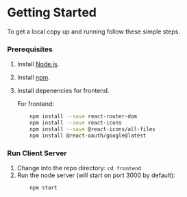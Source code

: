 # Getting Started

To get a local copy up and running follow these simple steps.

### Prerequisites

1. Install [Node.js](https://nodejs.org/en/download/).
2. Install [npm](https://www.npmjs.com/get-npm).
3. Install depenencies for frontend.

    For frontend:

    ```bash
        npm install --save react-router-dom
        npm install --save react-icons 
        npm install --save @react-icons/all-files 
        npm install @react-oauth/google@latest
    ```
### Run Client Server

1. Change into the repo directory: `cd frontend`
2. Run the node server (will start on port 3000 by default):
    ```bash
        npm start
    ```
